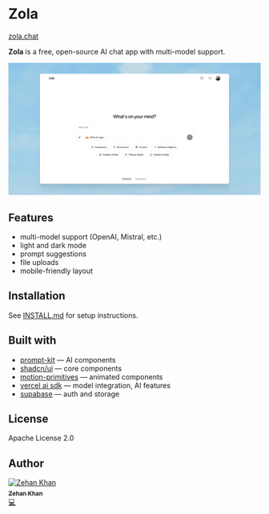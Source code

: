 # Zola

[zola.chat](https://zola.chat)

**Zola** is a free, open-source AI chat app with multi-model support.

![zola screenshot](./public/cover_zola.jpg)

## Features

- multi-model support (OpenAI, Mistral, etc.)
- light and dark mode
- prompt suggestions
- file uploads
- mobile-friendly layout

## Installation

See [INSTALL.md](./INSTALL.md) for setup instructions.

## Built with

- [prompt-kit](https://prompt-kit.com/) — AI components
- [shadcn/ui](https://ui.shadcn.com) — core components
- [motion-primitives](https://motion-primitives.com) — animated components
- [vercel ai sdk](https://vercel.com/blog/introducing-the-vercel-ai-sdk) — model integration, AI features
- [supabase](https://supabase.com) — auth and storage

## License

Apache License 2.0

## Author
<a href="https://github.com/zehan12">
<img src="https://avatars.githubusercontent.com/u/73664886?s=400&u=b4640ee6fcf6bdb55f455d2b1ec8d91a330f9b04&v=4" width="100px;" alt="Zehan Khan"/><br />
<sub><b>Zehan Khan</b></sub>
</a><br />
<a href="https://github.com/zehan12/zola-ai/commits?author=zehan12" title="Code">💻</a>
